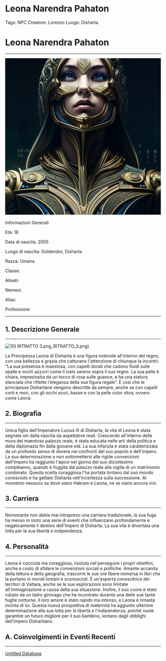 # Leona Narendra Pahaton

Tags: NPC
Creatore: Lorenzo
Luogo: Disharta

# **Leona Narendra Pahaton**

---

![Principessa Leona.png](Principessa_Leona.png)

Informazioni Generali

Età: 18

Data di nascita: 2005

Luogo di nascita: Goldendor, Disharta

Razza: Umana

Classe:

Alleati:

Nemesi:

Alias:

Professione:

---

## 1. Descrizione Generale

---

![10) RITRATTO 3.png](10)_RITRATTO_3.png)

La Principessa Leona di Disharta è una figura notevole all'interno del regno, con una bellezza e grazia che catturano l'attenzione di chiunque la incontri. “La sua presenza è maestosa, con capelli dorati che cadono fluidi sulle spalle e occhi azzurri come il cielo sereno sopra il suo regno. La sua pelle è chiara, impreziosita da un tocco di rosa sulle guance, e ha una statura slanciata che riflette l'eleganza della sua figura regale”. È così che le principesse Dishartane vengono descritte da sempre, anche se con capelli corti e mori, con gli occhi scuri, basse e con la pelle color oliva, ovvero come Leona.

## 2. Biografia

---

Unica figlia dell'Imperatore Lucius III di Disharta, la vita di Leona è stata segnata sin dalla nascita da aspettative reali. Crescendo all'interno delle mura del maestoso palazzo reale, è stata educata nelle arti della politica e della diplomazia fin dalla giovane età. La sua infanzia è stata caratterizzata da un profondo senso di dovere nei confronti del suo popolo e dell'impero.
La sua determinazione a non sottomettersi alle rigide convenzioni dell'impero ha raggiunto l'apice nel giorno del suo diciottesimo compleanno, quando è fuggita dal palazzo reale alla vigilia di un matrimonio combinato. Questa scelta coraggiosa l'ha portata lontano dal suo mondo conosciuto e ha gettato Disharta nell'incertezza sulla successione. Al momento nessuno sa dove siano Hakram e Leona, ne se siano ancora vivi.

## 3. Carriera

---

Nonostante non abbia mai intrapreso una carriera tradizionale, la sua fuga ha messo in moto una serie di eventi che influenzano profondamente e negativamente il destino dell'Impero di Disharta. La sua vita è diventata una lotta per la sua libertà e indipendenza.

## 4. Personalità

---

Leona è cocciuta ma coraggiosa, risoluta nel perseguire i propri obiettivi, anche a costo di sfidare le convenzioni sociali e politiche.
Amante accanita della lettura e della geografia, trascorre le sue ore libere immersa in libri che la portano in mondi lontani e sconosciuti. È un'esperta conoscitrice dei territori di Valtara, anche se le sue esplorazioni sono limitate all'immaginazione a causa della sua situazione.
Inoltre, il suo cuore è stato rubato da un ladro girovago che ha incontrato durante una delle sue tante fughe notturne. Il loro amore è stato rapido ma intenso, e Leona è rimasta incinta di lui. Questa nuova prospettiva di maternità ha aggiunto ulteriore determinazione alla sua lotta per la libertà e l'indipendenza, poiché vuole garantire un futuro migliore per il suo bambino, lontano dagli obblighi dell’impero Dishartiano.

## A. Coinvolgimenti in Eventi Recenti

---

[Untitled Database](Untitled%20Database%203437f651bc3346468e1534d3b16d20e1.csv)